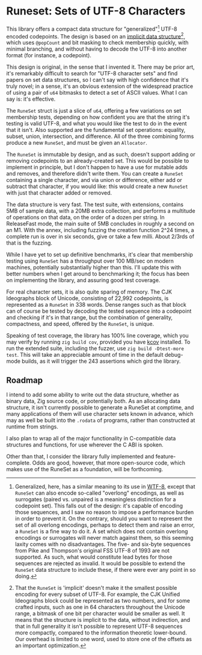 # Runeset: Sets of UTF-8 Characters

This library offers a compact data structure for "generalized"[^1] UTF-8 encoded codepoints.  The design is based on an [implicit data structure](https://en.wikipedia.org/wiki/Implicit_data_structure)[^2], which uses `@popCount` and bit masking to check membership quickly, with minimal branching, and without having to decode the UTF-8 into another format (for instance, a codepoint).

This design is original, in the sense that I invented it.  There may be prior art, it's remarkably difficult to search for "UTF-8 character sets" and find papers on set data structures, so I can't say with high confidence that it's truly novel; in a sense, it's an obvious extension of the widespread practice of using a pair of `u64` bitmasks to detect a set of ASCII values.  What I can say is: it's effective.

The `RuneSet` struct is just a slice of `u64`, offering a few variations on set membership tests, depending on how confident you are that the string it's testing is valid UTF-8, and what you would like the test to do in the event that it isn't.  Also supported are the fundamental set operations: equality, subset, union, intersection, and difference.  All of the three combining forms produce a new `RuneSet`, and must be given an `Allocator`.

The `RuneSet` is immutable by design, and as such, doesn't support adding or removing codepoints to an already-created set.  This would be possible to implement in principle, but I don't happen to have a use for mutable adds and removes, and therefore didn't write them.  You can create a `RuneSet` containing a single character, and via union or difference, either add or subtract that character, if you would like: this would create a new `RuneSet` with just that character added or removed.

The data structure is very fast.  The test suite, with extensions, contains 5MB of sample data, with a 20MB extra collection, and performs a multitude of operations on that data, on the order of a dozen per string.  In ReleaseFast mode, the main suite of 5MB concludes in roughly a second on an M1.  With the annex, including fuzzing the creation function 2^24 times, a complete run is over in six seconds, give or take a few milli.  About 2/3rds of that is the fuzzing.

While I have yet to set up definitive benchmarks, it's clear that membership testing using `RuneSet` has a throughput over 100 MB/sec on modern machines, potentially substantially higher than this.  I'll update this with better numbers when I get around to benchmarking it; the focus has been on implementing the library, and assuring good test coverage.

For real character sets, it is also quite sparing of memory.  The CJK Ideographs block of Unicode, consisting of 22,992 codepoints, is represented as a `RuneSet` in 338 words.  Dense ranges such as that block can of course be tested by decoding the tested sequence into a codepoint and checking if it's in that range, but the combination of generality, compactness, and speed, offered by the `RuneSet`, is unique.

Speaking of test coverage, the library has 100% line coverage, which you may verify by running `zig build cov`, provided you have [kcov](https://github.com/SimonKagstrom/kcov) installed.  To run the extended suite, including the fuzzer, use `zig build -Dtest-more test`.  This will take an appreciable amount of time in the default debug-mode builds, as it will trigger the 243 assertions which gird the library.

## Roadmap

I intend to add some ability to write out the data structure, whether as binary data, Zig source code, or potentially both. As an allocating data structure, it isn't currently possible to generate a RuneSet at comptime, and many applications of them will use character sets known in advance, which may as well be built into the `.rodata` of programs, rather than constructed at runtime from strings.

I also plan to wrap all of the major functionality in C-compatible data structures and functions, for use wherever the C ABI is spoken.

Other than that, I consider the library fully implemented and feature-complete.  Odds are good, however, that more open-source code, which makes use of the RuneSet as a foundation, will be forthcoming.

[^1]: Generalized, here, has a similar meaning to its use in [WTF-8](https://simonsapin.github.io/wtf-8/), except that `RuneSet` can also encode so-called "overlong" encodings, as well as surrogates (paired vs. unpaired is a meaningless distinction for a codepoint set).  This falls out of the design: it's capable of encoding those sequences, and I saw no reason to impose a performance burden in order to prevent it.  On the contrary, should you want to represent the set of all overlong encodings, perhaps to detect them and raise an error, a `RuneSet` is a fine way to do it.  A set which does not contain overlong encodings or surrogates will never match against them, so this seeming laxity comes with no disadvantages.  The five- and six-byte sequences from Pike and Thompson's original FSS UTF-8 of 1993 are not supported.  As such, what would constitute lead bytes for those sequences are rejected as invalid.  It would be possible to extend the `RuneSet` data structure to include these, if there were ever any point in so doing.

[^2]: That the `RuneSet` is 'implicit' doesn't make it the smallest possible encoding for every subset of UTF-8.  For example, the CJK Unified Ideographs block could be represented as two numbers, and for some crafted inputs, such as one in 64 characters throughout the Unicode range, a bitmask of one bit per character would be smaller as well.  It means that the structure is implicit to the data, without indirection, and that in full generality it isn't possible to represent UTF-8 sequences more compactly, compared to the information theoretic lower-bound.  Our overhead is limited to one word, used to store one of the offsets as an important optimization.
